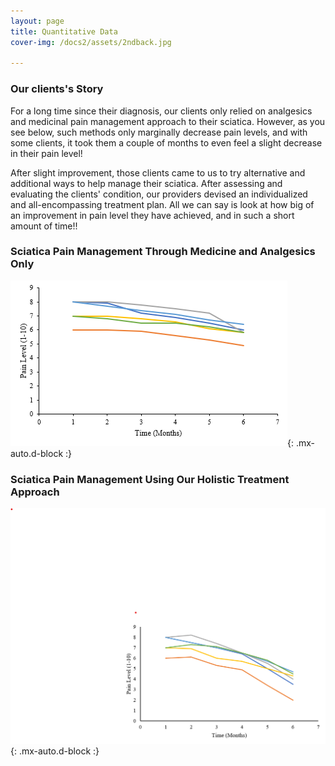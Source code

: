 ```yaml
---
layout: page
title: Quantitative Data
cover-img: /docs2/assets/2ndback.jpg

---
```

### Our clients's Story 
For a long time since their diagnosis, our clients only relied on analgesics and medicinal pain management approach to their sciatica. However, as you see below, such methods only marginally decrease pain levels, and with some clients, it took them a couple of months to even feel a slight decrease in their pain level!

After slight improvement, those clients came to us to try alternative and additional ways to help manage their sciatica. After assessing and evaluating the clients' condition, our providers devised an individualized and all-encompassing treatment plan. All we can say is look at how big of an improvement in pain level they have achieved, and in such a short amount of time!! 

### Sciatica Pain Management Through Medicine and Analgesics Only
![MedOnly](https://github.com/DmsDoumani/knes381website.github.io/blob/master/docs2/assets/Medicine%20Only.png){: .mx-auto.d-block :}

### Sciatica Pain Management Using Our Holistic Treatment Approach 
![Holistc](https://github.com/DmsDoumani/knes381website.github.io/blob/master/docs2/assets/GOOD%20HOLLISITC%20.png){: .mx-auto.d-block :}
